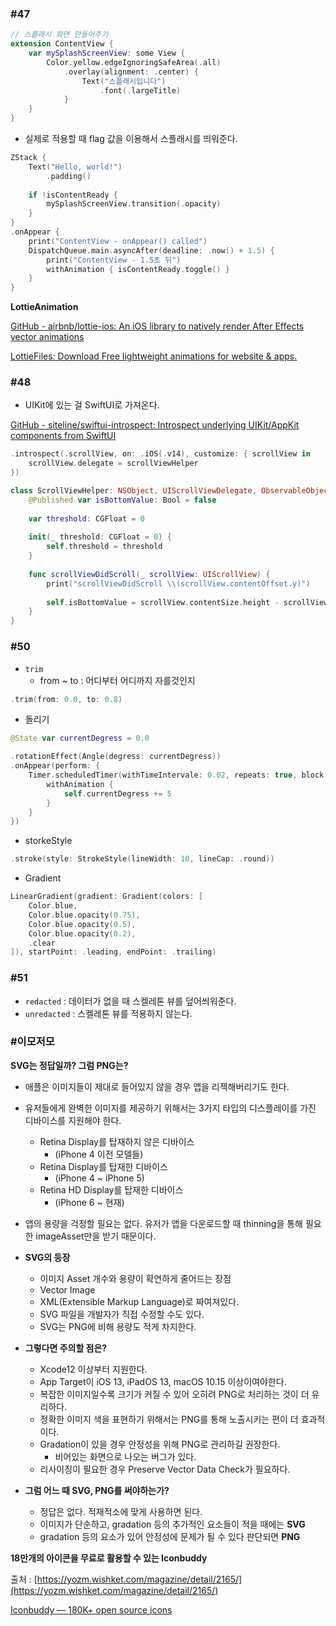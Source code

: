 ### #47

```swift
// 스플래시 화면 만들어주기
extension ContentView {
	var mySplashScreenView: some View {
		Color.yellow.edgeIgnoringSafeArea(.all)
			.overlay(alignment: .center) {
				Text("스플래시입니다")
					.font(.largeTitle)
			}
	}
}
```

- 실제로 적용할 때 flag 값을 이용해서 스플래시를 띄워준다.

```swift
ZStack {
    Text("Hello, world!")
        .padding()
    
    if !isContentReady {
        mySplashScreenView.transition(.opacity)
    }
}
.onAppear {
    print("ContentView - onAppear() called")
    DispatchQueue.main.asyncAfter(deadline: .now() + 1.5) {
        print("ContentView - 1.5초 뒤")
        withAnimation { isContentReady.toggle() }
    }
}
```

**LottieAnimation**

[GitHub - airbnb/lottie-ios: An iOS library to natively render After Effects vector animations](https://github.com/airbnb/lottie-ios)

[LottieFiles: Download Free lightweight animations for website & apps.](https://lottiefiles.com/)

### #48

- UIKit에 있는 걸 SwiftUI로 가져온다.

[GitHub - siteline/swiftui-introspect: Introspect underlying UIKit/AppKit components from SwiftUI](https://github.com/siteline/swiftui-introspect)

```swift
.introspect(.scrollView, on: .iOS(.v14), customize: { scrollView in
    scrollView.delegate = scrollViewHelper
})
```

```swift
class ScrollViewHelper: NSObject, UIScrollViewDelegate, ObservableObject {
    @Published var isBottomValue: Bool = false
    
    var threshold: CGFloat = 0
    
    init(_ threshold: CGFloat = 0) {
        self.threshold = threshold
    }
    
    func scrollViewDidScroll(_ scrollView: UIScrollView) {
        print("scrollViewDidScroll \\(scrollView.contentOffset.y)")
        
        self.isBottomValue = scrollView.contentSize.height - scrollView.contentOffset.y - scrollView.frame.height < threshold
    }
}
```

### #50

- `trim`
    - from ~ to : 어디부터 어디까지 자를것인지

```swift
.trim(from: 0.0, to: 0.8)
```

- 돌리기

```swift
@State var currentDegress = 0.0

.rotationEffect(Angle(degress: currentDegress))
.onAppear(perform: {
	Timer.scheduledTimer(withTimeIntervale: 0.02, repeats: true, block: { _ in
		withAnimation {
			self.currentDegress += 5
		}
	}
})
```

- storkeStyle

```swift
.stroke(style: StrokeStyle(lineWidth: 10, lineCap: .round))
```

- Gradient

```swift
LinearGradient(gradient: Gradient(colors: [
	Color.blue,
	Color.blue.opacity(0.75),
	Color.blue.opacity(0.5),
	Color.blue.opacity(0.2),
	.clear
]), startPoint: .leading, endPoint: .trailing)
```

### #51

- `redacted` : 데이터가 없을 때 스켈레톤 뷰를 덮어씌워준다.
- `unredacted` : 스켈레톤 뷰를 적용하지 않는다.

### #이모저모

**SVG는 정답일까? 그럼 PNG는?**

- 애플은 이미지들이 제대로 들어있지 않을 경우 앱을 리젝해버리기도 한다.
    
- 유저들에게 완벽한 이미지를 제공하기 위해서는 3가지 타입의 디스플레이를 가진 디바이스를 지원해야 한다.
    
    - Retina Display를 탑재하지 않은 디바이스
        - (iPhone 4 이전 모델들)
    - Retina Display를 탑재한 디바이스
        - (iPhone 4 ~ iPhone 5)
    - Retina HD Display를 탑재한 디바이스
        - (iPhone 6 ~ 현재)
- 앱의 용량을 걱정할 필요는 없다. 유저가 앱을 다운로드할 때 thinning을 통해 필요한 imageAsset만을 받기 때문이다.
    
- **SVG의 등장**
    
    - 이미지 Asset 개수와 용량이 확연하게 줄어드는 장점
    - Vector Image
    - XML(Extensible Markup Language)로 짜여져있다.
    - SVG 파일을 개발자가 직접 수정할 수도 있다.
    - SVG는 PNG에 비해 용량도 적게 차지한다.
- **그렇다면 주의할 점은?**
    
    - Xcode12 이상부터 지원한다.
    - App Target이 iOS 13, iPadOS 13, macOS 10.15 이상이여야한다.
    - 복잡한 이미지일수록 크기가 커질 수 있어 오히려 PNG로 처리하는 것이 더 유리하다.
    - 정확한 이미지 색을 표현하기 위해서는 PNG를 통해 노출시키는 편이 더 효과적이다.
    - Gradation이 있을 경우 안정성을 위해 PNG로 관리하길 권장한다.
        - 비어있는 화면으로 나오는 버그가 있다.
    - 리사이징이 필요한 경우 Preserve Vector Data Check가 필요하다.
- **그럼 어느 때 SVG, PNG를 써야하는가?**
    
    - 정답은 없다. 적재적소에 맞게 사용하면 된다.
    - 이미지가 단순하고, gradation 등의 추가적인 요소들이 적을 때에는 **SVG**
    - gradation 등의 요소가 있어 안정성에 문제가 될 수 있다 판단되면 **PNG**

**18만개의 아이콘을 무료로 활용할 수 있는 Iconbuddy**

출처 : [https://yozm.wishket.com/magazine/detail/2165/](https://yozm.wishket.com/magazine/detail/2165/)

[Iconbuddy — 180K+ open source icons](https://iconbuddy.app/)
